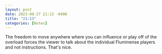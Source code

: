 ```yaml
---
layout: post
date: 2023-09-27 21:13 -0400
title: "21:13"
categories: [Notes]
---
```


The freedom to move anywhere where you can influence or play off of the overload forces the viewer to talk about the individual Fluminense players and not instructions. That's nice.